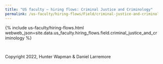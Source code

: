 ```yaml
---
title: "US faculty — hiring flows: Criminal Justice and Criminology"
permalink: /us-faculty/hiring-flows/Field/criminal-justice-and-criminology/
---
```


{% include us-faculty/hiring-flows.html webweb_json=site.data.us_faculty.hiring_flows.field.criminal_justice_and_criminology %}

<br>

Copyright 2022, Hunter Wapman & Daniel Larremore